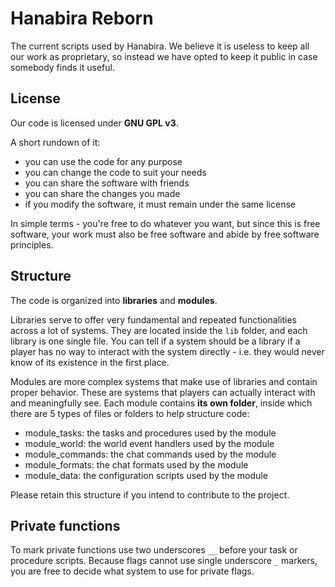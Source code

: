 # Hanabira Reborn

The current scripts used by Hanabira.
We believe it is useless to keep all our work as proprietary, so instead we have opted to keep it public in case somebody finds it useful.

## License

Our code is licensed under **GNU GPL v3**.

A short rundown of it:
- you can use the code for any purpose
- you can change the code to suit your needs
- you can share the software with friends
- you can share the changes you made
- if you modify the software, it must remain under the same license

In simple terms - you're free to do whatever you want, but since this is free software, your work must also be free software and abide by free software principles.

## Structure

The code is organized into **libraries** and **modules**.

Libraries serve to offer very fundamental and repeated functionalities across a lot of systems. They are located inside the `lib` folder, and each library is one single file. You can tell if a system should be a library if a player has no way to interact with the system directly - i.e. they would never know of its existence in the first place.

Modules are more complex systems that make use of libraries and contain proper behavior. These are systems that players can actually interact with and meaningfully see. Each module contains **its own folder**, inside which there are 5 types of files or folders to help structure code:
- module_tasks: the tasks and procedures used by the module
- module_world: the world event handlers used by the module
- module_commands: the chat commands used by the module
- module_formats: the chat formats used by the module
- module_data: the configuration scripts used by the module

Please retain this structure if you intend to contribute to the project.

## Private functions

To mark private functions use two underscores `__` before your task or procedure scripts.
Because flags cannot use single underscore `_` markers, you are free to decide what system to use for private flags.
